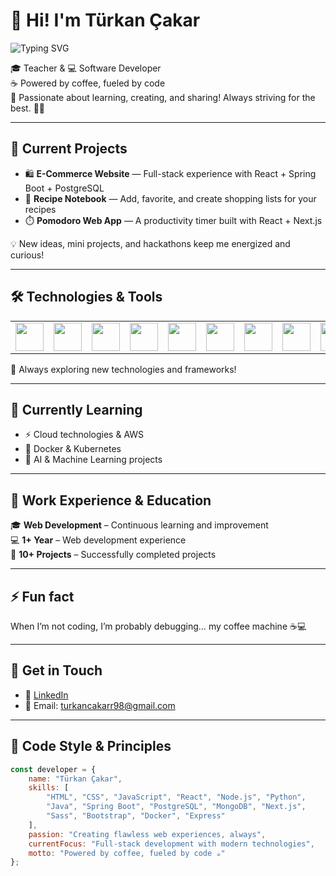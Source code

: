 # 👋 Hi! I'm Türkan Çakar  

![Typing SVG](https://readme-typing-svg.herokuapp.com?font=Fira+Code&size=28&pause=1000&color=F70776&center=true&vCenter=true&width=600&lines=Software+Developer+%7C+Backend%26Frontend+%7C+always+code)


🎓 Teacher & 💻 Software Developer  
☕ Powered by coffee, fueled by code  
🚀 Passionate about learning, creating, and sharing! Always striving for the best. 🫶🏻  


---

## 🔭 Current Projects  
- 🛍️ **E-Commerce Website** — Full-stack experience with React + Spring Boot + PostgreSQL  
- 🍳 **Recipe Notebook** — Add, favorite, and create shopping lists for your recipes  
- ⏱️ **Pomodoro Web App** — A productivity timer built with React + Next.js  

💡 New ideas, mini projects, and hackathons keep me energized and curious!  

---

## 🛠 Technologies & Tools  

<table>
  <tr>
    <td><img src="https://cdn.jsdelivr.net/gh/devicons/devicon/icons/java/java-original.svg" width="45" height="45" /></td>
    <td><img src="https://cdn.jsdelivr.net/gh/devicons/devicon/icons/spring/spring-original.svg" width="45" height="45" /></td>
    <td><img src="https://cdn.jsdelivr.net/gh/devicons/devicon/icons/postgresql/postgresql-original.svg" width="45" height="45" /></td>
    <td><img src="https://cdn.jsdelivr.net/gh/devicons/devicon/icons/react/react-original.svg" width="45" height="45" /></td>
    <td><img src="https://cdn.jsdelivr.net/gh/devicons/devicon/icons/nextjs/nextjs-original.svg" width="45" height="45" /></td>
    <td><img src="https://cdn.jsdelivr.net/gh/devicons/devicon/icons/javascript/javascript-original.svg" width="45" height="45" /></td>
    <td><img src="https://cdn.jsdelivr.net/gh/devicons/devicon/icons/typescript/typescript-original.svg" width="45" height="45" /></td>
    <td><img src="https://cdn.jsdelivr.net/gh/devicons/devicon/icons/sass/sass-original.svg" width="45" height="45" /></td>
    <td><img src="https://cdn.jsdelivr.net/gh/devicons/devicon/icons/bootstrap/bootstrap-original.svg" width="45" height="45" /></td>
    <td><img src="https://cdn.jsdelivr.net/gh/devicons/devicon/icons/nodejs/nodejs-original.svg" width="45" height="45" /></td>
    <td><img src="https://cdn.jsdelivr.net/gh/devicons/devicon/icons/express/express-original.svg" width="45" height="45" /></td>
    <td><img src="https://cdn.jsdelivr.net/gh/devicons/devicon/icons/mongodb/mongodb-original.svg" width="45" height="45" /></td>
    <td><img src="https://cdn.jsdelivr.net/gh/devicons/devicon/icons/python/python-original.svg" width="45" height="45" /></td>
    <td><img src="https://cdn.jsdelivr.net/gh/devicons/devicon/icons/postman/postman-original.svg" width="45" height="45" /></td>
    <td><img src="https://cdn.jsdelivr.net/gh/devicons/devicon/icons/docker/docker-original.svg" width="45" height="45" /></td>
  </tr>
</table>  

🧠 Always exploring new technologies and frameworks!  

---

## 🌱 Currently Learning  
- ⚡ Cloud technologies & AWS  
- 🐳 Docker & Kubernetes  
- 🤖 AI & Machine Learning projects  

---

## 💼 Work Experience & Education  
🎓 **Web Development** – Continuous learning and improvement  
💻 **1+ Year** – Web development experience  
🚀 **10+ Projects** – Successfully completed projects  

---

## ⚡ Fun fact  
When I’m not coding, I’m probably debugging… my coffee machine ☕💻  

---

## 💬 Get in Touch  
- 💼 [LinkedIn](https://www.linkedin.com/in/t%C3%BCrkan-%C3%A7akar-b0aba629a?trk=contact-info)  
- 📧 Email: [turkancakarr98@gmail.com](mailto:turkancakarr98@gmail.com)  

---

## 🎨 Code Style & Principles
```javascript
const developer = {
    name: "Türkan Çakar",
    skills: [
        "HTML", "CSS", "JavaScript", "React", "Node.js", "Python",
        "Java", "Spring Boot", "PostgreSQL", "MongoDB", "Next.js",
        "Sass", "Bootstrap", "Docker", "Express"
    ],
    passion: "Creating flawless web experiences, always",
    currentFocus: "Full-stack development with modern technologies",
    motto: "Powered by coffee, fueled by code ☕"
};
